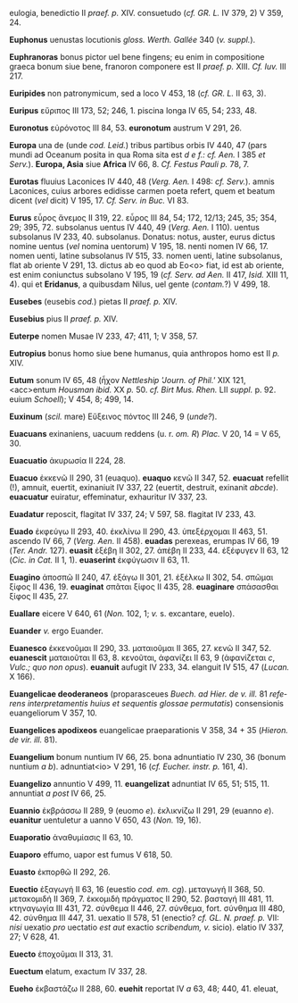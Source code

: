 eulogia, benedictio II *praef. p.* XIV. consuetudo (*cf. GR. L.* IV 379,
2) V 359, 24.

**Euphonus** uenustas locutionis *gloss. Werth. Gallée* 340 (*v.*
*suppl.*).

**Euphranoras** bonus pictor uel bene fingens; eu enim in compositione
graeca bonum siue bene, franoron componere est II *praef. p.* XIII. *Cf.
Iuv.* III 217.

**Euripides** non patronymicum, sed a loco V 453, 18 (*cf. GR. L.* II
63, 3).

**Euripus** εὔριπος III 173, 52; 246, 1. piscina longa IV 65, 54; 233,
48.

**Euronotus** εὐρόνοτος III 84, 53. **euronotum** austrum V 291, 26.

**Europa** una de (unde *cod. Leid.*) tribus partibus orbis IV 440, 47
(pars mundi ad Oceanum posita in qua Roma sita est *d e f.: cf. Aen.* I
385 *et Serv.*). **Europa, Asia** siue **Africa** IV 66, 8. *Cf. Festus
Pauli p.* 78, 7.

**Eurotas** fluuius Laconices IV 440, 48 (*Verg. Aen.* I 498: *cf.
Serv.*). amnis Laconices, cuius arbores edidisse carmen poeta refert,
quem et beatum dicent (*vel* dicit) V 195, 17. *Cf. Serv. in Buc.* VI
83.

**Eurus** εὖρος ἄνεμος II 319, 22. εὖρος III 84, 54; 172, 12/13; 245,
35; 354, 29; 395, 72. subsolanus uentus IV 440, 49 (*Verg. Aen.* I
110). uentus subsolanus IV 233, 40. subsolanus. Donatus: notus, auster,
eurus dictus nomine uentus (*vel* nomina uentorum) V 195, 18. nenti
nomen IV 66, 17. nomen uenti, latine subsolanus IV 515, 33. nomen uenti,
latine subsolanus, flat ab oriente V 291, 13. dictus ab eo quod ab
Eo\<o\> fiat, id est ab oriente, est enim coniunctus subsolano V 195, 19
(*cf. Serv. ad Aen.* II 417, *Isid.* XIII 11, 4). qui et **Eridanus**, a
quibusdam Nilus, uel gente (*contam.*?) V 499, 18.

**Eusebes** (eusebis *cod.*) pietas II *praef. p.* XIV.

**Eusebius** pius II *praef. p.* XIV.

**Euterpe** nomen Musae IV 233, 47; 411, 1; V 358, 57.

**Eutropius** bonus homo siue bene humanus, quia anthropos homo est II
*p.* XIV.

**Eutum** sonum IV 65, 48 (ἦχον *Nett­leship 'Journ. of Phil.'* XIX 121,
\<acc\>entum *Housman ibid.* XX *p.* 50. *cf. Birt Mus. Rhen.* LII
*suppl.* p. 92. euium *Schoell*); V 454, 8; 499, 14.

**Euxinum** (*scil.* mare) Εὔξεινος πόντος III 246, 9 (*unde?*).

**Euacuans** exinaniens, uacuum reddens (u. r. *om. R*) *Plac.* V 20, 14
= V 65, 30.

**Euacuatio** ἀκυρωσία II 224, 28.

**Euacuo** ἐκκενῶ II 290, 31 (euaquo). **euaquo** κενῶ II 347, 52.
**euacuat** refellit (!), amnuit, euertit, exinaniuit IV 337, 22
(euertit, destruit, exinanit *abcde*). **euacuatur** euiratur,
effeminatur, exhauritur IV 337, 23.

**Euadatur** reposcit, flagitat IV 337, 24; V 597, 58. flagitat IV 233,
43.

**Euado** ἐκφεύγω II 293, 40. ἐκκλίνω II 290, 43. ὑπεξέρχομαι II 463,
51. ascendo IV 66, 7 (*Verg. Aen.* II 458). **euadas** perexeas, erumpas
IV 66, 19 (*Ter. Andr.* 127). **euasit** ἐξέβη II 302, 27. ἀπέβη II
233, 44. ἐξέφυγεν II 63, 12 (*Cic. in Cat.* II 1, 1). **euaserint**
ἐκφύγωσιν II 63, 11.

**Euagino** ἀποσπῶ II 240, 47. ἐξάγω II 301, 21. ἐξέλκω II 302, 54.
σπῶμαι ξίφος II 436, 19. **euaginat** σπᾶται ξίφος II 435, 28.
**euaginare** σπάσασθαι ξίφος II 435, 27.

**Euallare** eicere V 640, 61 (*Non.* 102, 1; *v.* s. excantare, euelo).

**Euander** *v.* ergo Euander.

**Euanesco** ἐκκενοῦμαι II 290, 33. ματαιοῦμαι II 365, 27. κενῶ II 347,
52. **euanescit** ματαιοῦται II 63, 8. κενοῦται, ἀφανίζει II 63, 9
(ἀφανίζεται *c*, *Vulc.; quo non opus*). **euanuit** aufugit IV 233, 34.
elanguit IV 515, 47 (*Lucan.* X 166).

**Euangelicae deoderaneos** (proparasceues *Buech. ad Hier. de v. ill.*
81 *refe­rens interpretamentis huius et sequentis glossae permutatis*)
consensionis euangeliorum V 357, 10.

**Euangelices apodixeos** euangelicae praeparationis V 358, 34 + 35
(*Hieron. de vir. ill.* 81).

**Euangelium** bonum nuntium IV 66, 25. bona adnuntiatio IV 230, 36
(bonum nuntium *a b*). adnuntiat\<io\> V 291, 16 (*cf. Eucher.
instr. p.* 161, 4).

**Euangelizo** annuntio V 499, 11. **euangelizat** adnuntiat IV 65, 51;
515, 11. annuntiat *a post* IV 66, 25.

**Euannio** ἐκβράσσω II 289, 9 (euomo *e*). ἐκλικνίζω II 291, 29 (euanno
*e*). **euanitur** uentuletur a uanno V 650, 43 (*Non.* 19, 16).

**Euaporatio** ἀναθυμίασις II 63, 10.

**Euaporo** effumo, uapor est fumus V 618, 50.

**Euasto** ἐκπορθῶ II 292, 26.

**Euectio** ἐξαγωγή II 63, 16 (euestio *cod. em. cg*). μεταγωγή II 368,
50. μετακομιδή II 369, 7. ἐκκομιδὴ πράγματος II 290, 52. βασταγή III
481, 11. κτηναγωγία III 431, 72. σύνθεμα II 446, 27. σύνθεμα, fort.
σύνθημα III 480, 42. σύνθημα III 447, 31. uexatio II 578, 51 (enectio?
*cf. GL. N. praef. p.* VII: *nisi* uexatio *pro* uectatio *est aut*
exactio *scribendum, v.* sicio). elatio IV 337, 27; V 628, 41.

**Euecto** ἐποχοῦμαι II 313, 31.

**Euectum** elatum, exactum IV 337, 28.

**Eueho** ἐκβαστάζω II 288, 60. **euehit** reportat IV *a* 63, 48; 440,
41. eleuat,
